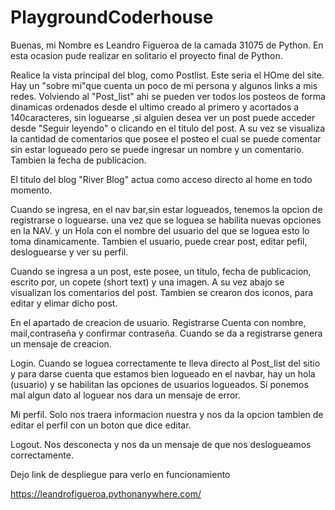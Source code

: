 # PlaygroundCoderhouse

Buenas, mi Nombre es Leandro Figueroa de la camada 31075 de Python.
En esta ocasion pude realizar en solitario el proyecto final de Python.


Realice la vista principal del blog, como Postlist. Este seria el HOme del site.
Hay un "sobre mi"que cuenta un poco de mi persona y algunos links a mis redes.
Volviendo al "Post_list" ahi se pueden ver todos los posteos de forma dinamicas ordenados desde el ultimo creado al primero y acortados a 140caracteres, 
sin loguearse ,si alguien desea ver un post puede acceder desde "Seguir leyendo" o clicando en el titulo del post.
A su vez se visualiza la cantidad de comentarios que posee el posteo el cual se puede comentar sin estar logueado pero se puede ingresar un nombre y un comentario.
Tambien la fecha de publicacion.

El titulo del blog "River Blog" actua como acceso directo al home en todo momento.

Cuando se ingresa, en el nav bar,sin estar logueados,  tenemos la opcion de registrarse o loguearse.
una vez que se loguea se habilita nuevas opciones en la NAV. y un Hola con el nombre del usuario del que se loguea esto lo toma dinamicamente.
Tambien el usuario, puede crear post, editar pefil, desloguearse y ver su perfil.

Cuando se ingresa a un post, este posee, un titulo, fecha de publicacion, escrito por, un copete (short text) y una imagen.
A su vez abajo se visualizan los comentarios del post.
Tambien se crearon dos iconos, para editar y elimar dicho post.


En el apartado de creacion de usuario.
Registrarse
Cuenta con nombre, mail,contraseña y confirmar contraseña.
Cuando se da a registrarse genera un mensaje de creacion.


Login.
Cuando se loguea correctamente te lleva directo al Post_list del sitio y para darse cuenta que estamos bien logueado en el navbar, hay un hola (usuario) y se habilitan
las opciones de usuarios logueados.
Si ponemos mal algun dato al loguear nos dara un mensaje de error.

Mi perfil.
Solo nos traera informacion nuestra y nos da la opcion tambien de editar el perfil con un boton que dice editar.


Logout.
Nos desconecta y nos da un mensaje de que nos deslogueamos correctamente.


Dejo link de despliegue para verlo en funcionamiento

https://leandrofigueroa.pythonanywhere.com/
